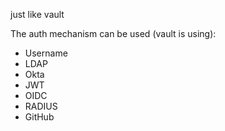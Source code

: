 just like vault

The auth mechanism can be used (vault is using):

- Username
- LDAP
- Okta
- JWT
- OIDC
- RADIUS
- GitHub
